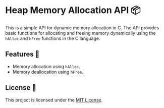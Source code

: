 ﻿# Heap Memory Allocation API 📦

This is a simple API for dynamic memory allocation in C. The API provides basic functions for allocating and freeing memory dynamically using the `hAlloc` and `hFree` functions in the C language.

## Features 🚀

- Memory allocation using `hAlloc`.
- Memory deallocation using `hFree`.

## License 📄

This project is licensed under the [MIT License](LICENSE).